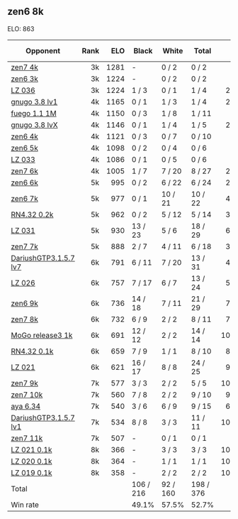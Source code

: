 ## zen6 8k ##

ELO: 863

Opponent | Rank | ELO | Black | White | Total | Win rate
---------|-----:|----:|-------|-------|-------|-------:
[zen7 4k](zen7%204k.md) | 3k | 1281 | - | 0 / 2 | 0 / 2 | 0.0%
[zen6 3k](zen6%203k.md) | 3k | 1224 | - | 0 / 2 | 0 / 2 | 0.0%
[LZ 036](LZ%20036.md) | 3k | 1224 | 1 / 3 | 0 / 1 | 1 / 4 | 25.0%
[gnugo 3.8 lv1](gnugo%203.8%20lv1.md) | 4k | 1165 | 0 / 1 | 1 / 3 | 1 / 4 | 25.0%
[fuego 1.1 1M](fuego%201.1%201M.md) | 4k | 1150 | 0 / 3 | 1 / 8 | 1 / 11 | 9.1%
[gnugo 3.8 lvX](gnugo%203.8%20lvX.md) | 4k | 1146 | 0 / 1 | 1 / 4 | 1 / 5 | 20.0%
[zen6 4k](zen6%204k.md) | 4k | 1121 | 0 / 3 | 0 / 7 | 0 / 10 | 0.0%
[zen6 5k](zen6%205k.md) | 4k | 1098 | 0 / 2 | 0 / 4 | 0 / 6 | 0.0%
[LZ 033](LZ%20033.md) | 4k | 1086 | 0 / 1 | 0 / 5 | 0 / 6 | 0.0%
[zen7 6k](zen7%206k.md) | 4k | 1005 | 1 / 7 | 7 / 20 | 8 / 27 | 29.6%
[zen6 6k](zen6%206k.md) | 5k | 995 | 0 / 2 | 6 / 22 | 6 / 24 | 25.0%
[zen6 7k](zen6%207k.md) | 5k | 977 | 0 / 1 | 10 / 21 | 10 / 22 | 45.5%
[RN4.32 0.2k](RN4.32%200.2k.md) | 5k | 962 | 0 / 2 | 5 / 12 | 5 / 14 | 35.7%
[LZ 031](LZ%20031.md) | 5k | 930 | 13 / 23 | 5 / 6 | 18 / 29 | 62.1%
[zen7 7k](zen7%207k.md) | 5k | 888 | 2 / 7 | 4 / 11 | 6 / 18 | 33.3%
[DariushGTP3.1.5.7 lv7](DariushGTP3.1.5.7%20lv7.md) | 6k | 791 | 6 / 11 | 7 / 20 | 13 / 31 | 41.9%
[LZ 026](LZ%20026.md) | 6k | 757 | 7 / 17 | 6 / 7 | 13 / 24 | 54.2%
[zen6 9k](zen6%209k.md) | 6k | 736 | 14 / 18 | 7 / 11 | 21 / 29 | 72.4%
[zen7 8k](zen7%208k.md) | 6k | 732 | 6 / 9 | 2 / 2 | 8 / 11 | 72.7%
[MoGo release3 1k](MoGo%20release3%201k.md) | 6k | 691 | 12 / 12 | 2 / 2 | 14 / 14 | 100.0%
[RN4.32 0.1k](RN4.32%200.1k.md) | 6k | 659 | 7 / 9 | 1 / 1 | 8 / 10 | 80.0%
[LZ 021](LZ%20021.md) | 6k | 621 | 16 / 17 | 8 / 8 | 24 / 25 | 96.0%
[zen7 9k](zen7%209k.md) | 7k | 577 | 3 / 3 | 2 / 2 | 5 / 5 | 100.0%
[zen7 10k](zen7%2010k.md) | 7k | 560 | 7 / 8 | 2 / 2 | 9 / 10 | 90.0%
[aya 6.34](aya%206.34.md) | 7k | 540 | 3 / 6 | 6 / 9 | 9 / 15 | 60.0%
[DariushGTP3.1.5.7 lv1](DariushGTP3.1.5.7%20lv1.md) | 7k | 534 | 8 / 8 | 3 / 3 | 11 / 11 | 100.0%
[zen7 11k](zen7%2011k.md) | 7k | 507 | - | 0 / 1 | 0 / 1 | 0.0%
[LZ 021 0.1k](LZ%20021%200.1k.md) | 8k | 366 | - | 3 / 3 | 3 / 3 | 100.0%
[LZ 020 0.1k](LZ%20020%200.1k.md) | 8k | 364 | - | 1 / 1 | 1 / 1 | 100.0%
[LZ 019 0.1k](LZ%20019%200.1k.md) | 8k | 358 | - | 2 / 2 | 2 / 2 | 100.0%
Total | | | 106 / 216 | 92 / 160 | 198 / 376 | 
Win rate| | | 49.1% | 57.5% | 52.7% | 

